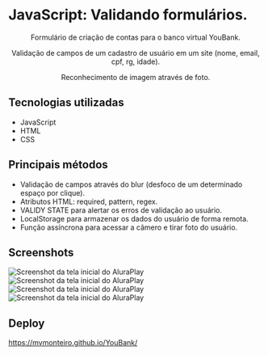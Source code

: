 # JavaScript: Validando formulários.

<p align="center">Formulário de criação de contas para o banco virtual YouBank.</p>
<p align="center">Validação de campos de um cadastro de usuário em um site (nome, email, cpf, rg, idade).</p>
<p align="center">Reconhecimento de imagem através de foto.</p>

## Tecnologias utilizadas
* JavaScript
* HTML
* CSS

## Principais métodos
* Validação de campos através do blur (desfoco de um determinado espaço por clique).
* Atributos HTML: required, pattern, regex.
* VALIDY STATE para alertar os erros de validação ao usuário.
* LocalStorage para armazenar os dados do usuário de forma remota.
* Função assíncrona para acessar a câmero e tirar foto do usuário.

## Screenshots
![Screenshot da tela inicial do AluraPlay](https://i.imgur.com/sa52xmI.png)
![Screenshot da tela inicial do AluraPlay](https://i.imgur.com/fZYM3Hv.png)
![Screenshot da tela inicial do AluraPlay](https://i.imgur.com/gEtxTJH.png)
![Screenshot da tela inicial do AluraPlay](https://i.imgur.com/pgmGrS6.png)

## Deploy
https://mvmonteiro.github.io/YouBank/
